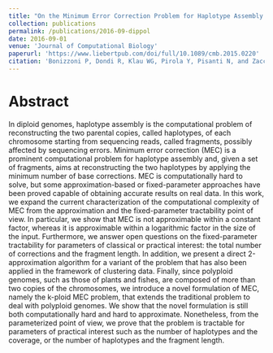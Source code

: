 ```yaml
---
title: "On the Minimum Error Correction Problem for Haplotype Assembly in Diploid and Polyploid Genomes  "
collection: publications
permalink: /publications/2016-09-dippol
date: 2016-09-01
venue: 'Journal of Computational Biology'
paperurl: 'https://www.liebertpub.com/doi/full/10.1089/cmb.2015.0220'
citation: 'Bonizzoni P, Dondi R, Klau WG, Pirola Y, Pisanti N, and Zaccaria S. Journal of Computational Biology 23, no. 9 (2016): 718-736.'
---
```


# Abstract

In diploid genomes, haplotype assembly is the computational problem of reconstructing the two parental copies, called haplotypes, of each chromosome starting from sequencing reads, called fragments, possibly affected by sequencing errors. Minimum error correction (MEC) is a prominent computational problem for haplotype assembly and, given a set of fragments, aims at reconstructing the two haplotypes by applying the minimum number of base corrections. MEC is computationally hard to solve, but some approximation-based or fixed-parameter approaches have been proved capable of obtaining accurate results on real data. In this work, we expand the current characterization of the computational complexity of MEC from the approximation and the fixed-parameter tractability point of view. In particular, we show that MEC is not approximable within a constant factor, whereas it is approximable within a logarithmic factor in the size of the input. Furthermore, we answer open questions on the fixed-parameter tractability for parameters of classical or practical interest: the total number of corrections and the fragment length. In addition, we present a direct 2-approximation algorithm for a variant of the problem that has also been applied in the framework of clustering data. Finally, since polyploid genomes, such as those of plants and fishes, are composed of more than two copies of the chromosomes, we introduce a novel formulation of MEC, namely the k-ploid MEC problem, that extends the traditional problem to deal with polyploid genomes. We show that the novel formulation is still both computationally hard and hard to approximate. Nonetheless, from the parameterized point of view, we prove that the problem is tractable for parameters of practical interest such as the number of haplotypes and the coverage, or the number of haplotypes and the fragment length.
